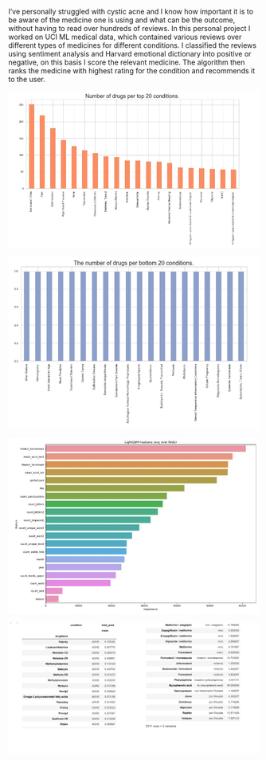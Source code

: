 I’ve personally struggled with cystic acne and I know how important it is to be aware of the medicine one is using and what can be the outcome, without having to read over hundreds of reviews. 
In this personal project I worked on UCI ML medical data, which contained various reviews over different types of medicines for different conditions. 
I classified the reviews using sentiment analysis and Harvard emotional dictionary into positive or negative, on this basis I score the relevant medicine. 
The algorithm then ranks the medicine with highest rating for the condition and recommends it to the user.

![2](https://github.com/Monica-Kulkarni/Medicine-Recommendation/blob/master/Images/2.jpg)

![3](https://github.com/Monica-Kulkarni/Medicine-Recommendation/blob/master/Images/3.jpg)

![10](https://github.com/Monica-Kulkarni/Medicine-Recommendation/blob/master/Images/10.jpg)

![9](https://github.com/Monica-Kulkarni/Medicine-Recommendation/blob/master/Images/9.jpg)
